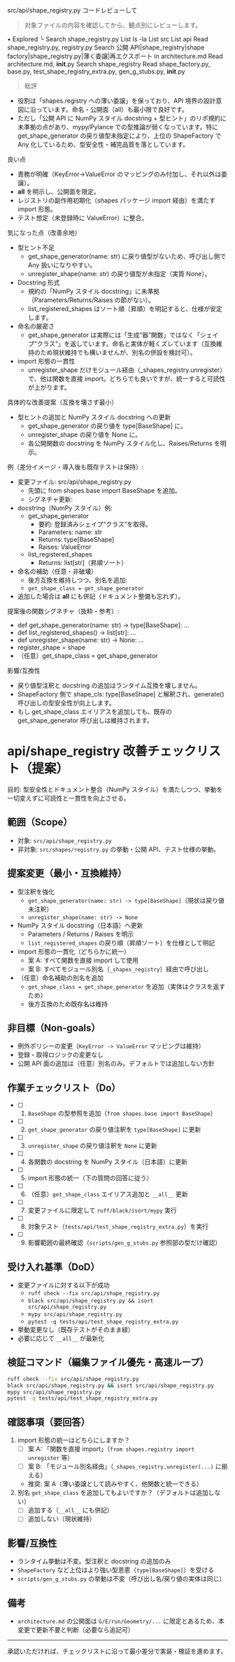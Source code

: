 src/api/shape_registry.py コードレビューして

> 対象ファイルの内容を確認してから、観点別にレビューします。

• Explored
└ Search shape_registry.py
List ls -la
List src
List api
Read shape_registry.py, registry.py
Search 公開 API|shape_registry|shape factory|shape_registry.py|薄く委譲|再エクスポート in architecture.md
Read architecture.md, **init**.py
Search shape_registry
Read shape_factory.py, base.py, test_shape_registry_extra.py, gen_g_stubs.py, **init**.py

> 総評

- 役割は「shapes.registry への薄い委譲」を保っており、API 境界の設計意図に沿っています。命名・公開面（all）も最小限で良好です。
- ただし「公開 API に NumPy スタイル docstring + 型ヒント」のリポ規約に未準拠の点があり、mypy/Pylance での型推論が弱くなっています。特に get_shape_generator の戻り値型未指定により、上位の ShapeFactory で Any 化しているため、型安全性・補完品質を落としています。

良い点

- 責務が明確（KeyError→ValueError のマッピングのみ付加し、それ以外は委譲）。
- **all** を明示し、公開面を限定。
- レジストリの副作用初期化（shapes パッケージ import 経由）を満たす import 形態。
- テスト想定（未登録時に ValueError）に整合。

気になった点（改善余地）

- 型ヒント不足
  - get_shape_generator(name: str) に戻り値型がないため、呼び出し側で Any 扱いになりやすい。
  - unregister_shape(name: str) の戻り値型が未指定（実質 None）。
- Docstring 形式
  - 規約の「NumPy スタイル docstring」に未準拠（Parameters/Returns/Raises の節がない）。
  - list_registered_shapes はソート順（昇順）を明記すると、仕様が安定します。
- 命名の厳密さ
  - get_shape_generator は実際には「生成“器”関数」ではなく「シェイプ“クラス”」を返しています。命名と実体が軽くズレています（互換維持のため現状維持でも構いませんが、別名の併設を検討可）。
- import 形態の一貫性
  - unregister_shape だけモジュール経由（\_shapes_registry.unregister）で、他は関数を直接 import。どちらでも良いですが、統一すると可読性が上がります。

具体的な改善提案（互換を壊さず最小）

- 型ヒントの追加と NumPy スタイル docstring への更新
  - get_shape_generator の戻り値を type[BaseShape] に。
  - unregister_shape の戻り値を None に。
  - 各公開関数の docstring を NumPy スタイル化し、Raises/Returns を明示。

例（差分イメージ・導入後も既存テストは保持）:

- 変更ファイル: src/api/shape_registry.py
  - 先頭に from shapes.base import BaseShape を追加。
  - シグネチャ更新:
- docstring（NumPy スタイル）例:
  - get_shape_generator
    - 要約: 登録済みシェイプ“クラス”を取得。
    - Parameters: name: str
    - Returns: type[BaseShape]
    - Raises: ValueError
  - list_registered_shapes
    - Returns: list[str]（昇順ソート）
- 命名の補助（任意・非破壊）
  - 後方互換を維持しつつ、別名を追加:
  - `get_shape_class = get_shape_generator`
- 追加した場合は **all** にも併記（ドキュメント整備も忘れず）。

提案後の関数シグネチャ（抜粋・参考）:

- def get_shape_generator(name: str) -> type[BaseShape]: ...
- def list_registered_shapes() -> list[str]: ...
- def unregister_shape(name: str) -> None: ...
- register_shape = shape
- （任意）get_shape_class = get_shape_generator

影響/互換性

- 戻り値型注釈と docstring の追加はランタイム互換を壊しません。
- ShapeFactory 側で shape_cls: type[BaseShape] と解釈され、generate() 呼び出しの型安全性が向上します。
- もし get_shape_class エイリアスを追加しても、既存の get_shape_generator 呼び出しは維持されます。

# api/shape_registry 改善チェックリスト（提案）

目的: 型安全性とドキュメント整合（NumPy スタイル）を満たしつつ、挙動を一切変えずに可読性と一貫性を向上させる。

## 範囲（Scope）

- 対象: `src/api/shape_registry.py`
- 非対象: `src/shapes/registry.py` の挙動・公開 API、テスト仕様の挙動。

## 提案変更（最小・互換維持）

- 型注釈を強化
  - `get_shape_generator(name: str) -> type[BaseShape]`（現状は戻り値未注釈）
  - `unregister_shape(name: str) -> None`
- NumPy スタイル docstring（日本語）へ更新
  - Parameters / Returns / Raises を明示
  - `list_registered_shapes` の戻り順（昇順ソート）を仕様として明記
- import 形態の一貫化（どちらかに統一）
  - 案 A: すべて関数を直接 import して使用
  - 案 B: すべてモジュール別名（`_shapes_registry`）経由で呼び出し
- （任意）命名補助の別名を追加
  - `get_shape_class = get_shape_generator` を追加（実体はクラスを返すため）
  - 後方互換のため既存名は維持

## 非目標（Non-goals）

- 例外ポリシーの変更（`KeyError -> ValueError` マッピングは維持）
- 登録・取得ロジックの変更なし
- 公開 API 面の追加は（任意）別名のみ。デフォルトでは追加しない方針

## 作業チェックリスト（Do）

- [ ] 1. `BaseShape` の型参照を追加（`from shapes.base import BaseShape`）
- [ ] 2. `get_shape_generator` の戻り値注釈を `type[BaseShape]` に更新
- [ ] 3. `unregister_shape` の戻り値注釈を `None` に更新
- [ ] 4. 各関数の docstring を NumPy スタイル（日本語）に更新
- [ ] 5. import 形態の統一（下の質問の回答に従う）
- [ ] 6. （任意）`get_shape_class` エイリアス追加と `__all__` 更新
- [ ] 7. 変更ファイルに限定して `ruff/black/isort/mypy` 実行
- [ ] 8. 対象テスト（`tests/api/test_shape_registry_extra.py`）を実行
- [ ] 9. 影響範囲の最終確認（`scripts/gen_g_stubs.py` 参照部の型だけ確認）

## 受け入れ基準（DoD）

- 変更ファイルに対する以下が成功
  - `ruff check --fix src/api/shape_registry.py`
  - `black src/api/shape_registry.py && isort src/api/shape_registry.py`
  - `mypy src/api/shape_registry.py`
  - `pytest -q tests/api/test_shape_registry_extra.py`
- 挙動変更なし（既存テストがそのまま緑）
- 必要に応じて `__all__` が最新化

## 検証コマンド（編集ファイル優先・高速ループ）

```bash
ruff check --fix src/api/shape_registry.py
black src/api/shape_registry.py && isort src/api/shape_registry.py
mypy src/api/shape_registry.py
pytest -q tests/api/test_shape_registry_extra.py
```

## 確認事項（要回答）

1. import 形態の統一はどちらにしますか？
   - [ ] 案 A: 「関数を直接 import」（`from shapes.registry import unregister` 等）
   - [ ] 案 B: 「モジュール別名経由」（`_shapes_registry.unregister(...)` に揃える）
   - 推奨: 案 A（薄い委譲として読みやすく、他関数と統一できる）
2. 別名 `get_shape_class` を追加してもよいですか？（デフォルトは追加しない）
   - [ ] 追加する（`__all__` にも併記）
   - [ ] 追加しない（現状維持）

## 影響/互換性

- ランタイム挙動は不変。型注釈と docstring の追加のみ
- `ShapeFactory` など上位はより強い型恩恵（`type[BaseShape]`）を受ける
- `scripts/gen_g_stubs.py` の挙動は不変（呼び出し名/戻り値の実体は同じ）

## 備考

- `architecture.md` の公開面は `G/E/run/Geometry/...` に限定とあるため、本変更で更新不要と判断（必要なら追記可）

---

承認いただければ、チェックリストに沿って最小差分で実装・検証を進めます。

